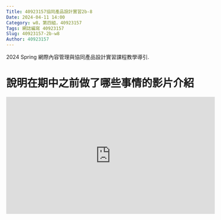 ```yaml
---
Title: 40923157協同產品設計實習2b-8
Date: 2024-04-11 14:00
Category: w8，第四組，40923157
Tags: 網誌編寫 40923157
Slug: 40923157-2b-w8
Author: 40923157 
---
```


2024 Spring 網際內容管理與協同產品設計實習課程教學導引.

<!-- PELICAN_END_SUMMARY -->
# 說明在期中之前做了哪些事情的影片介紹

<iframe width="560" height="315" src="https://www.youtube.com/embed/F5h1D-UxVX4?si=ra2P8XnTRUJdVqQE" title="YouTube video player" frameborder="0" allow="accelerometer; autoplay; clipboard-write; encrypted-media; gyroscope; picture-in-picture; web-share" referrerpolicy="strict-origin-when-cross-origin" allowfullscreen></iframe>

